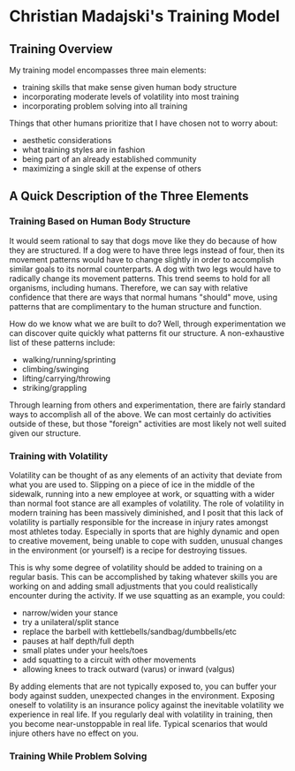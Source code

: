 # Christian Madajski's Training Model

## Training Overview
My training model encompasses three main elements:
- training skills that make sense given human body structure
- incorporating moderate levels of volatility into most training
- incorporating problem solving into all training

Things that other humans prioritize that I have chosen not to
worry about:
- aesthetic considerations
- what training styles are in fashion
- being part of an already established community
- maximizing a single skill at the expense of others

## A Quick Description of the Three Elements
### Training Based on Human Body Structure
It would seem rational to say that dogs move like they do
because of how they are structured. If a dog were to have
three legs instead of four, then its movement patterns
would have to change slightly in order to accomplish similar
goals to its normal counterparts. A dog with two legs would
have to radically change its movement patterns. This trend
seems to hold for all organisms, including humans. Therefore,
we can say with relative confidence that there are ways that
normal humans "should" move, using patterns that are
complimentary to the human structure and function.

How do we know what we are built to do? Well, through
experimentation we can discover quite quickly what patterns
fit our structure. A non-exhaustive list of these patterns
include:
- walking/running/sprinting
- climbing/swinging
- lifting/carrying/throwing
- striking/grappling

Through learning from others and experimentation, there are
fairly standard ways to accomplish all of the above. We can
most certainly do activities outside of these, but those
"foreign" activities are most likely not well suited given
our structure.

### Training with Volatility
Volatility can be thought of as any elements of an activity that
deviate from what you are used to. Slipping on a piece of ice in
the middle of the sidewalk, running into a new employee at work, 
or squatting with a wider than normal foot stance are all 
examples of volatility. The role of volatility in modern training
has been massively diminished, and I posit that this lack of 
volatility is partially responsible for the increase in injury
rates amongst most athletes today. Especially in sports that 
are highly dynamic and open to creative movement, being unable
to cope with sudden, unusual changes in the environment (or
yourself) is a recipe for destroying tissues.

This is why some degree of volatility should be added to training
on a regular basis. This can be accomplished by taking whatever
skills you are working on and adding small adjustments that you 
could realistically encounter during the activity. If we use 
squatting as an example, you could:
- narrow/widen your stance
- try a unilateral/split stance
- replace the barbell with kettlebells/sandbag/dumbbells/etc
- pauses at half depth/full depth
- small plates under your heels/toes
- add squatting to a circuit with other movements
- allowing knees to track outward (varus) or inward (valgus)

By adding elements that are not typically exposed to, you can
buffer your body against sudden, unexpected changes in the
environment. Exposing oneself to volatility is an insurance
policy against the inevitable volatility we experience in
real life. If you regularly deal with volatility in training,
then you become near-unstoppable in real life. Typical scenarios
that would injure others have no effect on you.

### Training While Problem Solving

